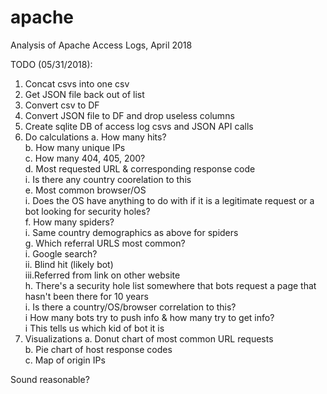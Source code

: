 # apache
Analysis of Apache Access Logs, April 2018

TODO (05/31/2018):

1. Concat csvs into one csv
2. Get JSON file back out of list
3. Convert csv to DF
4. Convert JSON file to DF and drop useless columns
5. Create sqlite DB of access log csvs and JSON API calls
6. Do calculations
	a. How many hits?<br>
	b. How many unique IPs<br>
	c. How many 404, 405, 200?<br>
	d. Most requested URL & corresponding response code<br>
		i. Is there any country coorelation to this<br>
	e. Most common browser/OS<br>
		i. Does the OS have anything to do with if it is a
		   legitimate request or a bot looking for security holes?<br>
	f. How many spiders?<br>
		i. Same country demographics as above for spiders<br>
	g. Which referral URLS most common?<br>
		i. Google search?<br>
		ii. Blind hit (likely bot)<br>
		iii.Referred from link on other website<br>
	h. There's a security hole list somewhere that bots request a 
	   page that hasn't been there for 10 years<br>
		i. Is there a country/OS/browser correlation to this?<br>
	i How many bots try to push info & how many try to get info?<br>
		i This tells us which kid of bot it is<br>
7. Visualizations
	a. Donut chart of most common URL requests<br>
	b. Pie chart of host response codes<br>
	c. Map of origin IPs<br>

Sound reasonable?
